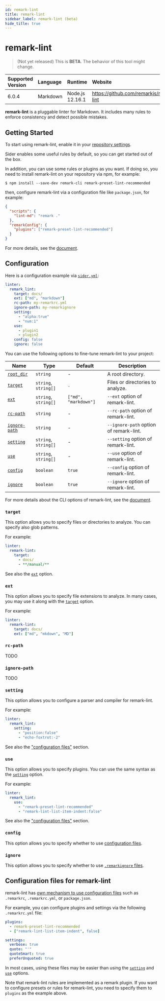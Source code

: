 ```yaml
---
id: remark-lint
title: remark-lint
sidebar_label: remark-lint (beta)
hide_title: true
---
```


# remark-lint

> (Not yet released) This is **BETA**. The behavior of this tool might change.

| Supported Version | Language | Runtime         | Website                                 |
| :---------------- | :------- | :-------------- | :-------------------------------------- |
| 6.0.4             | Markdown | Node.js 12.16.1 | https://github.com/remarkjs/remark-lint |

**remark-lint** is a pluggable linter for Markdown. It includes many rules to enforce consistency and detect possible mistakes.

## Getting Started

To start using remark-lint, enable it in your [repository settings](../../getting-started/repository-settings.md).

Sider enables some useful rules by default, so you can get started out of the box.

In addition, you can use some rules or plugins as you want. If doing so, you need to install remark-lint on your repository via npm, for example:

```shell-session
$ npm install --save-dev remark-cli remark-preset-lint-recommended
```

then, configure remark-lint via a configuration file like `package.json`, for example:

```json
{
  "scripts": {
    "lint-md": "remark ."
  },
  "remarkConfig": {
    "plugins": ["remark-preset-lint-recommended"]
  }
}
```

For more details, see the [document](https://github.com/remarkjs/remark-lint#readme).

## Configuration

Here is a configuration example via [`sider.yml`](../../getting-started/custom-configuration.md):

```yaml
linter:
  remark_lint:
    target: docs/
    ext: ["md", "markdown"]
    rc-path: my-remarkrc.yml
    ignore-path: my-remarkignore
    setting:
      - "alpha:true"
      - "num:1"
    use:
      - plugin1
      - plugin2
    config: false
    ignore: false
```

You can use the following options to fine-tune remark-lint to your project:

| Name                                                                        | Type                 | Default              | Description                            |
| --------------------------------------------------------------------------- | -------------------- | -------------------- | -------------------------------------- |
| [`root_dir`](../../getting-started/custom-configuration.md#root_dir-option) | `string`             | -                    | A root directory.                      |
| [`target`](#target)                                                         | `string`, `string[]` | `.`                  | Files or directories to analyze.       |
| [`ext`](#ext)                                                               | `string`, `string[]` | `["md", "markdown"]` | `--ext` option of remark-lint.         |
| [`rc-path`](#rc-path)                                                       | `string`             | -                    | `--rc-path` option of remark-lint.     |
| [`ignore-path`](#ignore-path)                                               | `string`             | -                    | `--ignore-path` option of remark-lint. |
| [`setting`](#setting)                                                       | `string`, `string[]` | -                    | `--setting` option of remark-lint.     |
| [`use`](#use)                                                               | `string`, `string[]` | -                    | `--use` option of remark-lint.         |
| [`config`](#config)                                                         | `boolean`            | `true`               | `--config` option of remark-lint.      |
| [`ignore`](#ignore)                                                         | `boolean`            | `true`               | `--ignore` option of remark-lint.      |

For more details about the CLI options of remark-lint, see the [document](https://github.com/remarkjs/remark/tree/master/packages/remark-cli#cli).

### `target`

This option allows you to specify files or directories to analyze. You can specify also glob patterns.

For example:

```yaml
linter:
  remark-lint:
    target:
      - docs/
      - **/manual/**
```

See also the [`ext`](#ext) option.

### `ext`

This option allows you to specify file extensions to analyze. In many cases, you may use it along with the [`target`](#target) option.

For example:

```yaml
linter:
  remark-lint:
    target: docs/
    ext: ["md", "mkdown", "MD"]
```

### `rc-path`

TODO

### `ignore-path`

TODO

### `setting`

This option allows you to configure a parser and compiler for remark-lint.

For example:

```yaml
linter:
  remark_lint:
    setting:
      - "position:false"
      - "echo-foxtrot:-2"
```

See also the ["configuration files"](#configuration-files-for-remark-lint) section.

### `use`

This option allows you to specify plugins. You can use the same syntax as the [`setting`](#setting) option.

For example:

```yaml
linter:
  remark_lint:
    use:
      - "remark-preset-lint-recommended"
      - "remark-lint-list-item-indent:false"
```

See also the ["configuration files"](#configuration-files-for-remark-lint) section.

### `config`

This option allows you to specify whether to use [configuration files](#configuration-files-for-remark-lint).

### `ignore`

This option allows you to specify whether to use [`.remarkignore` files](https://github.com/unifiedjs/unified-engine/blob/master/doc/ignore.md).

## Configuration files for remark-lint

remark-lint has [own mechanism to use configuration files](https://github.com/unifiedjs/unified-engine/blob/master/doc/configure.md) such as `.remarkrc`, `.remarkrc.yml`, or `package.json`.

For example, you can configure plugins and settings via the following `.remarkrc.yml` file:

```yaml
plugins:
  - remark-preset-lint-recommended
  - ["remark-lint-list-item-indent", false]

settings:
  verbose: true
  quote: "'"
  quoteSmart: true
  preferUnquoted: true
```

In most cases, using these files may be easier than using the [`setting`](#setting) and [`use`](#use) options.

Note that remark-lint rules are implemented as a remark plugin.
If you want to configure presets or rules for remark-lint, you need to specify them to `plugins` as the example above.
